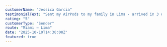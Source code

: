 ```yaml
---
customerName: "Jessica Garcia"
testimonialText: "Sent my AirPods to my family in Lima - arrived in 3 days! So much faster and cheaper than traditional shipping. The traveler was professional and kept me updated throughout the journey."
rating: "5"
customerType: "Sender"
route: "Miami → Lima"
date: "2025-10-10T14:30:00Z"
featured: true
---
```

